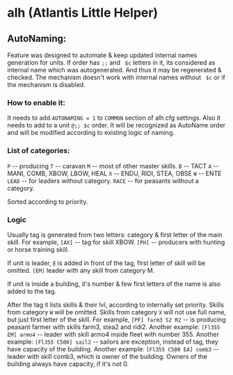 # alh (Atlantis Little Helper)
## AutoNaming:
Feature was designed to automate & keep updated internal names generation for units. 
If order has `;;` and ` $c` letters in it, its considered as internal name which was autogenerated. And thus it may be regenerated & checked.
The mechanism doesn't work with internal names without ` $c` or if the mechanism is disabled.

### How to enable it:
It needs to add `AUTONAMING = 1` to `COMMON` section of alh.cfg settings.
Also it needs to add to a unit `@;; $c` order. It will be recognized as AutoName order and will be modified according to existing logic of naming.

### List of categories:
`P` -- producing
`T` -- caravan
`M` -- most of other master skills.
`B` -- TACT
`A` -- MANI, COMB, XBOW, LBOW, HEAL
`X` -- ENDU, RIDI, STEA, OBSE
`W` -- ENTE
`LEAD` -- for leaders without category.
`RACE` -- for peasants without a category.

Sorted according to priority.

### Logic

Usually tag is generated from two letters: category & first letter of the main skill. For example, `[AX]` -- tag for skill XBOW. `[PH]` -- producers with hunting or horse training skill.

If unit is leader, `E` is added in front of the tag, first letter of skill will be omitted. `[EM]` leader with any skill from category M.

If unit is inside a building, it's number & few first letters of the name is also added to the tag.

After the tag it lists skills & their lvl, according to internally set priority.
Skills from category `W` will be omitted. Skills from category `X` will not use full name, but just first letter of the skill.
For example, `[PF] farm3 S2 R2` -- is producing peasant farmer with skills farm3, stea2 and ridi2.
Another example: `[Fl355 EM] armo4` -- leader with skill armo4 inside fleet with number 355.
Another example: `[Fl355 C500] sail2` -- sailors are exception, instead of tag, they have capacity of the building.
Another example: `[Fl355 C500 EA] comb3` -- leader with skill comb3, which is owner of the building. Owners of the building always have capacity, if it's not 0.

